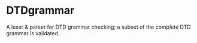 # DTDgrammar
A lexer &amp; parser for DTD grammar checking; a subset of the complete DTD grammar is validated.
